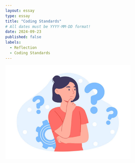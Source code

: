 ```yaml
---
layout: essay
type: essay
title: "Coding Standards"
# All dates must be YYYY-MM-DD format!
date: 2024-09-23
published: false
labels:
  - Reflection
  - Coding Standards
---
```


<img width="400px" class="rounded float-start pe-4" src="../img/Reflection.jpg">




